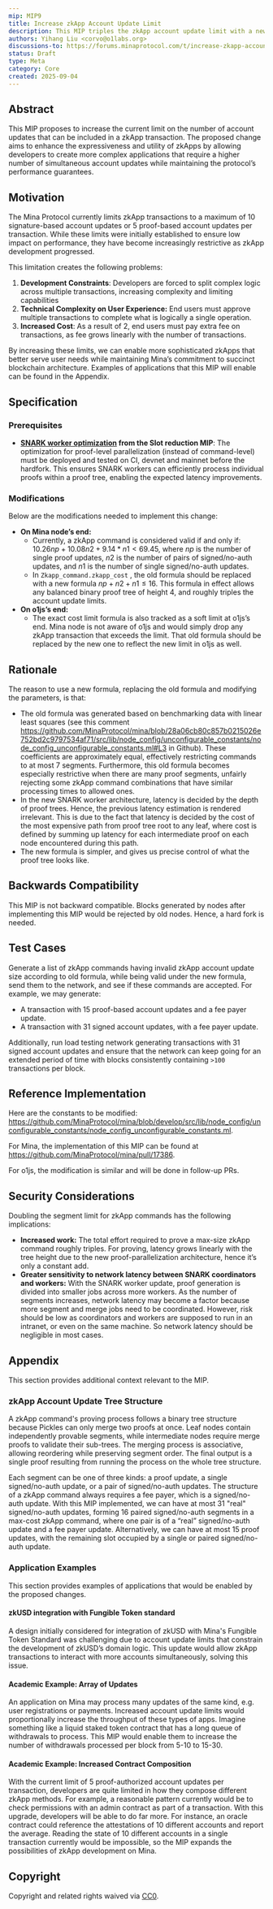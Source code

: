 ```yaml
---
mip: MIP9
title: Increase zkApp Account Update Limit
description: This MIP triples the zkApp account update limit with a new simple rule (np + n2 + n1 ≤ 16), requiring a hard fork and enabling more complex, efficient zkApps.
authors: Yihang Liu <corvo@o1labs.org>
discussions-to: https://forums.minaprotocol.com/t/increase-zkapp-account-update-limit/6965
status: Draft
type: Meta
category: Core
created: 2025-09-04
---
```


## Abstract

This MIP proposes to increase the current limit on the number of account updates that can be included in a zkApp transaction. The proposed change aims to enhance the expressiveness and utility of zkApps by allowing developers to create more complex applications that require a higher number of simultaneous account updates while maintaining the protocol’s performance guarantees.

## Motivation

The Mina Protocol currently limits zkApp transactions to a maximum of 10 signature-based account updates or 5 proof-based account updates per transaction. While these limits were initially established to ensure low impact on performance, they have become increasingly restrictive as zkApp development progressed.

This limitation creates the following problems:

1. **Development Constraints**: Developers are forced to split complex logic across multiple transactions, increasing complexity and limiting capabilities
2. **Technical Complexity on User Experience:** End users must approve multiple transactions to complete what is logically a single operation.
3. **Increased Cost**: As a result of 2, end users must pay extra fee on transactions, as fee grows linearly with the number of transactions. 

By increasing these limits, we can enable more sophisticated zkApps that better serve user needs while maintaining Mina’s commitment to succinct blockchain architecture. Examples of applications that this MIP will enable can be found in the Appendix.

## Specification

### Prerequisites

- **[SNARK worker optimization](https://github.com/MinaProtocol/MIPs/blob/georgeee/mip-0006-slot-reduction-90s/MIPS/mip-0006-slot-reduction-90s.md#snark-worker-optimization) from the Slot reduction MIP**: The optimization for proof-level parallelization (instead of command-level) must be deployed and tested on CI, devnet and mainnet before the hardfork. This ensures SNARK workers can efficiently process individual proofs within a proof tree, enabling the expected latency improvements.

### Modifications

Below are the modifications needed to implement this change: 

- **On Mina node’s end:**
    - Currently, a zkApp command is considered valid if and only if: $10.26np + 10.08n2 + 9.14*n1 < 69.45$, where $np$ is the number of single proof updates, $n2$ is the number of pairs of signed/no-auth updates, and  $n1$ is the number of single signed/no-auth updates.
    - In `Zkapp_command.zkapp_cost` , the old formula should be replaced with a new formula $np + n2 + n1 \le 16$. This formula in effect allows any balanced binary proof tree of height 4, and roughly triples the account update limits.
- **On o1js’s end:**
    - The exact cost limit formula is also tracked as a soft limit at o1js’s end. Mina node is not aware of o1js and would simply drop any zkApp transaction that exceeds the limit. That old formula should be replaced by the new one to reflect the new limit in o1js as well.

## Rationale

The reason to use a new formula, replacing the old formula and modifying the parameters, is that:

- The old formula was generated based on benchmarking data with linear least squares (see this comment https://github.com/MinaProtocol/mina/blob/28a06cb80c857b0215026e752bd2c9797534af71/src/lib/node_config/unconfigurable_constants/node_config_unconfigurable_constants.ml#L3 in Github). These coefficients are approximately equal, effectively restricting commands to at most 7 segments. Furthermore, this old formula becomes especially restrictive when there are many proof segments, unfairly rejecting some zkApp command combinations that have similar processing times to allowed ones.
- In the new SNARK worker architecture, latency is decided by the depth of proof trees. Hence, the previous latency estimation is rendered irrelevant. This is due to the fact that latency is decided by the cost of the most expensive path from proof tree root to any leaf, where cost is defined by summing up latency for each intermediate proof on each node encountered during this path.
- The new formula is simpler, and gives us precise control of what the proof tree looks like.

## Backwards Compatibility

This MIP is not backward compatible. Blocks generated by nodes after implementing this MIP would be rejected by old nodes. Hence, a hard fork is needed. 


## Test Cases

Generate a list of zkApp commands having invalid zkApp account update size according to old formula, while being valid under the new formula, send them to the network, and see if these commands are accepted. For example, we may generate:

- A transaction with 15 proof-based account updates and a fee payer update.
- A transaction with 31 signed account updates, with a fee payer update.

Additionally, run load testing network generating transactions with 31 signed account updates and ensure that the network can keep going for an extended period of time with blocks consistently containing `>100` transactions per block.

## Reference Implementation

Here are the constants to be modified: https://github.com/MinaProtocol/mina/blob/develop/src/lib/node_config/unconfigurable_constants/node_config_unconfigurable_constants.ml.

For Mina, the implementation of this MIP can be found at https://github.com/MinaProtocol/mina/pull/17386.

For o1js, the modification is similar and will be done in follow-up PRs.

## Security Considerations

Doubling the segment limit for zkApp commands has the following implications:

- **Increased work:** The total effort required to prove a max-size zkApp command roughly triples. For proving, latency grows linearly with the tree height due to the new proof-parallelization architecture, hence it’s only a constant add.
- **Greater sensitivity to network latency between SNARK coordinators and workers:** With the SNARK worker update, proof generation is divided into smaller jobs across more workers. As the number of segments increases, network latency may become a factor because more segment and merge jobs need to be coordinated. However, risk should be low as coordinators and workers are supposed to run in an intranet, or even on the same machine. So network latency should be negligible in most cases.

## Appendix

This section provides additional context relevant to the MIP.

### zkApp Account Update Tree Structure

A zkApp command's proving process follows a binary tree structure because Pickles can only merge two proofs at once. Leaf nodes contain independently provable segments, while intermediate nodes require merge proofs to validate their sub-trees. The merging process is associative, allowing reordering while preserving segment order. The final output is a single proof resulting from running the process on the whole tree structure.

Each segment can be one of three kinds: a proof update, a single signed/no-auth update, or a pair of signed/no-auth updates. The structure of a zkApp command always requires a fee payer, which is a signed/no-auth update. With this MIP implemented, we can have at most 31 "real" signed/no-auth updates, forming 16 paired signed/no-auth segments in a max-cost zkApp command, where one pair is of a “real” signed/no-auth update and a fee payer update. Alternatively, we can have at most 15 proof updates, with the remaining slot occupied by a single or paired signed/no-auth update.

### Application Examples

This section provides examples of applications that would be enabled by the proposed changes.

#### zkUSD integration with Fungible Token standard

A design initially considered for integration of zkUSD with Mina's Fungible Token Standard was challenging due to account update limits that constrain the development of zkUSD’s domain logic. This update would allow zkApp transactions to interact with more accounts simultaneously, solving this issue.

#### Academic Example: Array of Updates

An application on Mina may process many updates of the same kind, e.g. user registrations or payments. Increased account update limits would proportionally increase the throughput of these types of apps. Imagine something like a liquid staked token contract that has a long queue of withdrawals to process. This MIP would enable them to increase the number of withdrawals processed per block from 5-10 to 15-30.

#### Academic Example: Increased Contract Composition

With the current limit of 5 proof-authorized account updates per transaction, developers are quite limited in how they compose different zkApp methods. For example, a reasonable pattern currently would be to check permissions with an admin contract as part of a transaction. With this upgrade, developers will be able to do far more. For instance, an oracle contract could reference the attestations of 10 different accounts and report the average. Reading the state of 10 different accounts in a single transaction currently would be impossible, so the MIP expands the possibilities of zkApp development on Mina.

## Copyright

Copyright and related rights waived via [CC0](https://creativecommons.org/publicdomain/zero/1.0/).
